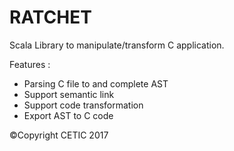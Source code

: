 # RATCHET

Scala Library to manipulate/transform C application.

Features :
- Parsing C file to and complete AST
- Support semantic link
- Support code transformation
- Export AST to C code

©Copyright CETIC 2017
